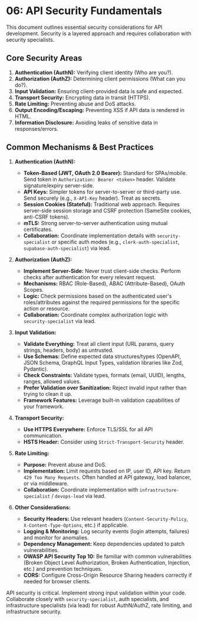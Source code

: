# 06: API Security Fundamentals

This document outlines essential security considerations for API development. Security is a layered approach and requires collaboration with security specialists.

## Core Security Areas

1.  **Authentication (AuthN):** Verifying client identity (Who are you?).
2.  **Authorization (AuthZ):** Determining client permissions (What can you do?).
3.  **Input Validation:** Ensuring client-provided data is safe and expected.
4.  **Transport Security:** Encrypting data in transit (HTTPS).
5.  **Rate Limiting:** Preventing abuse and DoS attacks.
6.  **Output Encoding/Escaping:** Preventing XSS if API data is rendered in HTML.
7.  **Information Disclosure:** Avoiding leaks of sensitive data in responses/errors.

## Common Mechanisms &amp; Best Practices

1.  **Authentication (AuthN):**
    *   **Token-Based (JWT, OAuth 2.0 Bearer):** Standard for SPAs/mobile. Send token in `Authorization: Bearer <token>` header. Validate signature/expiry server-side.
    *   **API Keys:** Simpler tokens for server-to-server or third-party use. Send securely (e.g., `X-API-Key` header). Treat as secrets.
    *   **Session Cookies (Stateful):** Traditional web approach. Requires server-side session storage and CSRF protection (SameSite cookies, anti-CSRF tokens).
    *   **mTLS:** Strong server-to-server authentication using mutual certificates.
    *   **Collaboration:** Coordinate implementation details with `security-specialist` or specific auth modes (e.g., `clerk-auth-specialist`, `supabase-auth-specialist`) via lead.

2.  **Authorization (AuthZ):**
    *   **Implement Server-Side:** Never trust client-side checks. Perform checks after authentication for every relevant request.
    *   **Mechanisms:** RBAC (Role-Based), ABAC (Attribute-Based), OAuth Scopes.
    *   **Logic:** Check permissions based on the authenticated user's roles/attributes against the required permissions for the specific action or resource.
    *   **Collaboration:** Coordinate complex authorization logic with `security-specialist` via lead.

3.  **Input Validation:**
    *   **Validate Everything:** Treat all client input (URL params, query strings, headers, body) as untrusted.
    *   **Use Schemas:** Define expected data structures/types (OpenAPI, JSON Schema, GraphQL Input Types, validation libraries like Zod, Pydantic).
    *   **Check Constraints:** Validate types, formats (email, UUID), lengths, ranges, allowed values.
    *   **Prefer Validation over Sanitization:** Reject invalid input rather than trying to clean it up.
    *   **Framework Features:** Leverage built-in validation capabilities of your framework.

4.  **Transport Security:**
    *   **Use HTTPS Everywhere:** Enforce TLS/SSL for all API communication.
    *   **HSTS Header:** Consider using `Strict-Transport-Security` header.

5.  **Rate Limiting:**
    *   **Purpose:** Prevent abuse and DoS.
    *   **Implementation:** Limit requests based on IP, user ID, API key. Return `429 Too Many Requests`. Often handled at API gateway, load balancer, or via middleware.
    *   **Collaboration:** Coordinate implementation with `infrastructure-specialist` / `devops-lead` via lead.

6.  **Other Considerations:**
    *   **Security Headers:** Use relevant headers (`Content-Security-Policy`, `X-Content-Type-Options`, etc.) if applicable.
    *   **Logging &amp; Monitoring:** Log security events (login attempts, failures) and monitor for anomalies.
    *   **Dependency Management:** Keep dependencies updated to patch vulnerabilities.
    *   **OWASP API Security Top 10:** Be familiar with common vulnerabilities (Broken Object Level Authorization, Broken Authentication, Injection, etc.) and prevention techniques.
    *   **CORS:** Configure Cross-Origin Resource Sharing headers correctly if needed for browser clients.

API security is critical. Implement strong input validation within your code. Collaborate closely with `security-specialist`, auth specialists, and infrastructure specialists (via lead) for robust AuthN/AuthZ, rate limiting, and infrastructure security.
